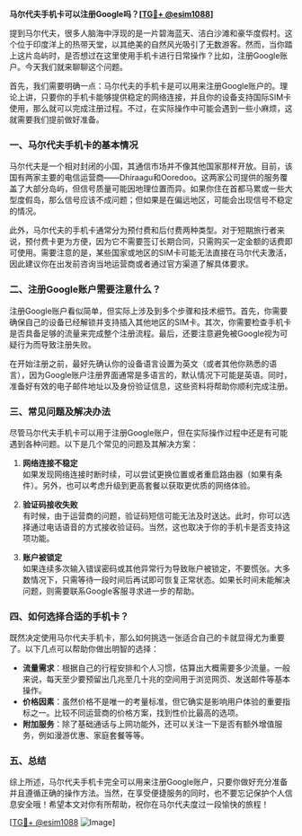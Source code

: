**马尔代夫手机卡可以注册Google吗？[[TG💪+ @esim1088](https://t.me/s/esim1088)]**

提到马尔代夫，很多人脑海中浮现的是一片碧海蓝天、洁白沙滩和豪华度假村。这个位于印度洋上的热带天堂，以其绝美的自然风光吸引了无数游客。然而，当你踏上这片岛屿时，是否想过在这里使用手机卡进行日常操作？比如，注册Google账户。今天我们就来聊聊这个问题。

首先，我们需要明确一点：马尔代夫的手机卡是可以用来注册Google账户的。理论上讲，只要你的手机卡能够提供稳定的网络连接，并且你的设备支持国际SIM卡使用，那么就可以完成注册过程。不过，在实际操作中可能会遇到一些小麻烦，这就需要我们提前做好准备。

### 一、马尔代夫手机卡的基本情况

马尔代夫是一个相对封闭的小国，其通信市场并不像其他国家那样开放。目前，该国有两家主要的电信运营商——Dhiraagu和Ooredoo。这两家公司提供的服务覆盖了大部分岛屿，但信号质量可能因地理位置而异。如果你住在首都马累或一些大型度假岛，那么信号应该不成问题；但如果是在偏远地区，可能会出现信号不稳定的情况。

此外，马尔代夫的手机卡通常分为预付费和后付费两种类型。对于短期旅行者来说，预付费卡更为方便，因为它不需要签订长期合同，只需购买一定金额的话费即可使用。需要注意的是，某些国家或地区的SIM卡可能无法直接在马尔代夫激活，因此建议你在出发前咨询当地运营商或者通过官方渠道了解具体要求。

### 二、注册Google账户需要注意什么？

注册Google账户看似简单，但实际上涉及到多个步骤和技术细节。首先，你需要确保自己的设备已经解锁并支持插入其他地区的SIM卡。其次，你需要检查手机卡是否具备足够的流量来完成整个注册流程。最后，还要注意避免被Google视为可疑行为而导致注册失败。

在开始注册之前，最好先确认你的设备语言设置为英文（或者其他你熟悉的语言），因为Google账户注册界面通常是多语言的，默认情况下可能是英语。同时，准备好有效的电子邮件地址以及身份验证信息，这些资料将帮助你顺利完成注册。

### 三、常见问题及解决办法

尽管马尔代夫手机卡可以用于注册Google账户，但在实际操作过程中还是有可能遇到各种问题。以下是几个常见的问题及其解决方案：

1. **网络连接不稳定**  
   如果发现网络连接时断时续，可以尝试更换位置或者重启路由器（如果有条件）。另外，也可以考虑升级到更高套餐以获取更优质的网络体验。

2. **验证码接收失败**  
   有时候，由于运营商的问题，验证码短信可能无法及时送达。此时，你可以选择通过电话语音的方式接收验证码。当然，这也取决于你的手机卡是否支持这项功能。

3. **账户被锁定**  
   如果连续多次输入错误密码或其他异常行为导致账户被锁定，不要慌张。大多数情况下，只需等待一段时间后再试即可恢复正常状态。如果长时间未能解决问题，则需要联系Google客服寻求进一步的帮助。

### 四、如何选择合适的手机卡？

既然决定使用马尔代夫手机卡，那么如何挑选一张适合自己的卡就显得尤为重要了。以下几点可以帮助你做出明智的选择：

- **流量需求**：根据自己的行程安排和个人习惯，估算出大概需要多少流量。一般来说，每天至少要预留出几兆至几十兆的空间用于浏览网页、发送邮件等基本操作。
- **价格因素**：虽然价格不是唯一的考量标准，但它确实是影响用户体验的重要指标之一。比较不同运营商的价格方案，找到性价比最高的选项。
- **附加服务**：除了基础通话与上网功能外，还可以关注一下是否有额外增值服务，例如漫游优惠、家庭套餐等等。

### 五、总结

综上所述，马尔代夫手机卡完全可以用来注册Google账户，只要你做好充分准备并且遵循正确的操作方法。当然，在享受便捷服务的同时，也不要忘记保护个人信息安全哦！希望本文对你有所帮助，祝你在马尔代夫度过一段愉快的旅程！

[[TG💪+ @esim1088](https://t.me/s/esim1088) ![Image](https://i.postimg.cc/4NQfJmqS/Snipaste-2025-05-13-00-14-12.png)]